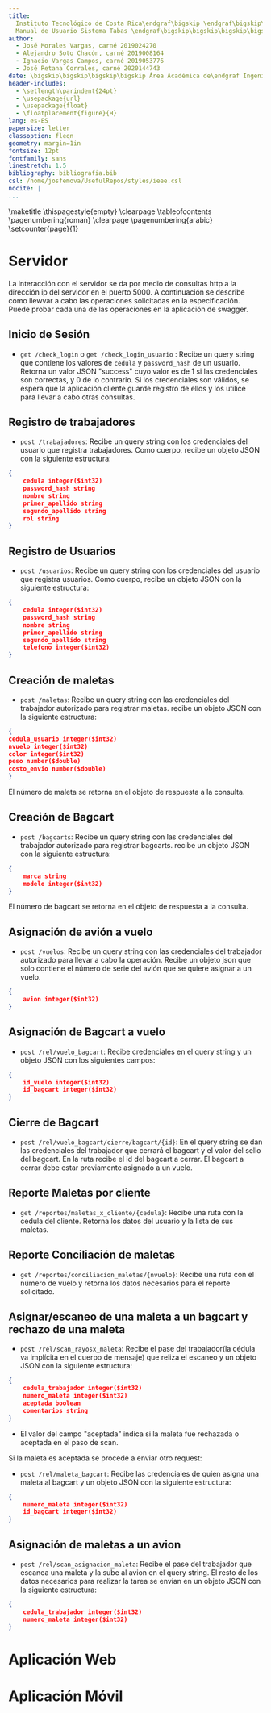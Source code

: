 ```yaml
---
title:
  Instituto Tecnológico de Costa Rica\endgraf\bigskip \endgraf\bigskip\bigskip\
  Manual de Usuario Sistema Tabas \endgraf\bigskip\bigskip\bigskip\bigskip
author:
  - José Morales Vargas, carné 2019024270
  - Alejandro Soto Chacón, carné 2019008164
  - Ignacio Vargas Campos, carné 2019053776
  - José Retana Corrales, carné 2020144743
date: \bigskip\bigskip\bigskip\bigskip Área Académica de\endgraf Ingeniería en Computadores \endgraf\bigskip\bigskip\ Bases de Datos \endgraf  (CE3101) \endgraf\bigskip\bigskip Profesor Marco Rivera Meneses \endgraf\vfill  Semestre I 2022
header-includes:
  - \setlength\parindent{24pt}
  - \usepackage{url}
  - \usepackage{float}
  - \floatplacement{figure}{H}
lang: es-ES
papersize: letter
classoption: fleqn
geometry: margin=1in
fontsize: 12pt
fontfamily: sans
linestretch: 1.5
bibliography: bibliografia.bib
csl: /home/josfemova/UsefulRepos/styles/ieee.csl
nocite: |
...
```


\maketitle
\thispagestyle{empty}
\clearpage
\tableofcontents
\pagenumbering{roman}
\clearpage
\pagenumbering{arabic}
\setcounter{page}{1}

# Servidor

La interacción con el servidor se da por medio de consultas http a la dirección ip del servidor en el puerto 5000. A continuación se describe como llewvar a cabo las operaciones solicitadas en la especificación. Puede probar cada una de las operaciones en la aplicación de swagger.

## **Inicio de Sesión**

- `get /check_login` o `get /check_login_usuario` : Recibe un query string que contiene los valores de `cedula` y `password_hash` de un usuario. Retorna un valor JSON "success" cuyo valor es de 1 si las credenciales son correctas, y 0 de lo contrario. Si los credenciales son válidos, se espera que la aplicación cliente guarde registro de ellos y los utilice para llevar a cabo otras consultas.

## **Registro de trabajadores**

- `post /trabajadores`: Recibe un query string con los credenciales del usuario que registra trabajadores. Como cuerpo, recibe un objeto JSON con la siguiente estructura:

```Json
{
    cedula integer($int32)
    password_hash string
    nombre string
    primer_apellido string
    segundo_apellido string
    rol string
}
```

## **Registro de Usuarios**

- `post /usuarios`: Recibe un query string con los credenciales del usuario que registra usuarios. Como cuerpo, recibe un objeto JSON con la siguiente estructura:

```Json
{
    cedula integer($int32)
    password_hash string
    nombre string
    primer_apellido string
    segundo_apellido string
    telefono integer($int32)
}
```

## **Creación de maletas**

- `post /maletas`: Recibe un query string con las credenciales del trabajador autorizado para registrar maletas. recibe un objeto JSON con la siguiente estructura:

```Json
{
cedula_usuario integer($int32)
nvuelo integer($int32)
color integer($int32)
peso number($double)
costo_envio number($double)
}
```

El número de maleta se retorna en el objeto de respuesta a la consulta.

## **Creación de Bagcart**

- `post /bagcarts`: Recibe un query string con las credenciales del trabajador autorizado para registrar bagcarts. recibe un objeto JSON con la siguiente estructura:

```Json
{
    marca string
    modelo integer($int32)
}
```

El número de bagcart se retorna en el objeto de respuesta a la consulta.

## **Asignación de avión a vuelo**

- `post /vuelos`: Recibe un query string con las credenciales del trabajador autorizado para llevar a cabo la operación. Recibe un objeto json que solo contiene el número de serie del avión que se quiere asignar a un vuelo.

```JSON
{
    avion integer($int32)
}
```

## **Asignación de Bagcart a vuelo**

- `post /rel/vuelo_bagcart`: Recibe credenciales en el query string y un objeto JSON con los siguientes campos:

```JSON
{
    id_vuelo integer($int32)
    id_bagcart integer($int32)
}
```

## **Cierre de Bagcart**

- `post /rel/vuelo_bagcart/cierre/bagcart/{id}`: En el query string se dan las credenciales del trabajador que cerrará el bagcart y el valor del sello del bagcart. En la ruta recibe el id del bagcart a cerrar. El bagcart a cerrar debe estar previamente asignado a un vuelo.

## **Reporte Maletas por cliente**

- `get /reportes/maletas_x_cliente/{cedula}`: Recibe una ruta con la cedula del cliente. Retorna los datos del usuario y la lista de sus maletas.

## **Reporte Conciliación de maletas**

- `get /reportes/conciliacion_maletas/{nvuelo}`: Recibe una ruta con el número de vuelo y retorna los datos necesarios para el reporte solicitado.

## **Asignar/escaneo de una maleta a un bagcart y rechazo de una maleta**

- `post /rel/scan_rayosx_maleta`: Recibe el pase del trabajador(la cédula va implícita en el cuerpo de mensaje) que reliza el escaneo y un objeto JSON con la siguiente estructura:

```JSON
{
    cedula_trabajador integer($int32)
    numero_maleta integer($int32)
    aceptada boolean
    comentarios string
}
```

- El valor del campo "aceptada" indica si la maleta fue rechazada o aceptada en el paso de scan.

Si la maleta es aceptada se procede a enviar otro request:

- `post /rel/maleta_bagcart`: Recibe las credenciales de quien asigna una maleta al bagcart y un objeto JSON con la siguiente estructura:

```JSON
{
    numero_maleta integer($int32)
    id_bagcart integer($int32)
}
```

## **Asignación de maletas a un avion**

- `post /rel/scan_asignacion_maleta`: Recibe el pase del trabajador que escanea una maleta y la sube al avion en el query string. El resto de los datos necesarios para realizar la tarea se envían en un objeto JSON con la siguiente estructura:

```JSON
{
    cedula_trabajador integer($int32)
    numero_maleta integer($int32)
}
```

# Aplicación Web

# Aplicación Móvil
